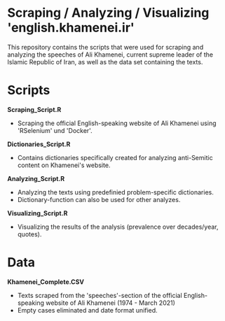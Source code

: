 # Scraping / Analyzing / Visualizing 'english.khamenei.ir'

This repository contains the scripts that were used for scraping and analyzing the speeches of 
Ali Khamenei, current supreme leader of the Islamic Republic of Iran, as well as the data set
containing the texts.

# Scripts
**Scraping_Script.R**
- Scraping the official English-speaking website of Ali Khamenei using 'RSelenium' und 'Docker'.

**Dictionaries_Script.R**
- Contains dictionaries specifically created for analyzing anti-Semitic content on Khamenei's website.

**Analyzing_Script.R**
- Analyzing the texts using predefinied problem-specific dictionaries.
- Dictionary-function can also be used for other analyzes. 

**Visualizing_Script.R**
- Visualizing the results of the analysis (prevalence over decades/year, quotes).
  
# Data
**Khamenei_Complete.CSV**
- Texts scraped from the 'speeches'-section of the official English-speaking website of Ali Khamenei (1974 - March 2021)
- Empty cases eliminated and date format unified.
